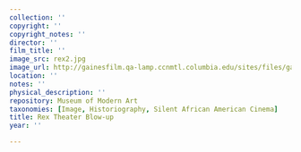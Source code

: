 ```yaml
---
collection: ''
copyright: ''
copyright_notes: ''
director: ''
film_title: ''
image_src: rex2.jpg
image_url: http://gainesfilm.qa-lamp.ccnmtl.columbia.edu/sites/files/gainesfilm/images/rex2.jpg
location: ''
notes: ''
physical_description: ''
repository: Museum of Modern Art
taxonomies: [Image, Historiography, Silent African American Cinema]
title: Rex Theater Blow-up
year: ''

---
```

